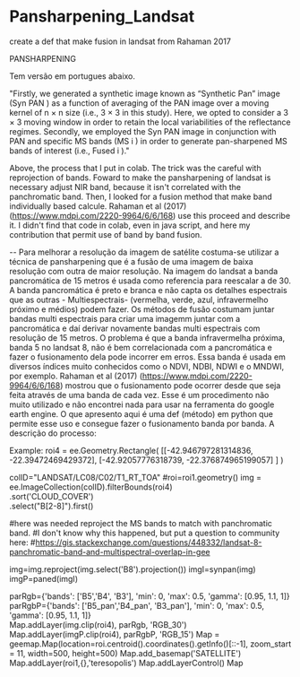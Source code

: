 # Pansharpening_Landsat

create a def that make fusion in landsat from Rahaman 2017

PANSHARPENING

Tem versão em portugues abaixo.

"Firstly, we generated a synthetic image known as “Synthetic Pan” image (Syn PAN ) as a function of averaging of the PAN image over a moving kernel of n × n size (i.e., 3 × 3 in this study). Here, we opted to consider a 3 × 3 moving window in order to retain the local variabilities of the reflectance regimes. Secondly, we employed the Syn PAN image in conjunction with PAN and specific MS bands (MS i ) in order to generate pan-sharpened MS bands of interest (i.e., Fused i )."

Above, the process that I put in colab. The trick was the careful with reprojection of bands.
Foward to make the pansharpening of landsat is necessary adjust NIR band, because it isn't correlated with the panchromatic band. Then, I looked for a fusion method that make band individually based calcule. Rahaman et al (2017) (https://www.mdpi.com/2220-9964/6/6/168) use this proceed and describe it. I  didn't find that code in colab, even in java script, and here my contribution that permit use of band by band fusion.

--
Para melhorar a resolução da imagem de satélite costuma-se utilizar a técnica de pansharpening que é a fusão de uma imagem de baixa resolução com outra de maior resolução. Na imagem do landsat a banda pancromática de 15 metros é usada como referencia para reescalar a de 30. A banda pancromática é preto e branca e não capta os detalhes espectrais que as outras - Multiespectrais- (vermelha, verde, azul, infravermelho próximo e médios) podem fazer.
Os métodos de fusão costumam juntar bandas multi espectrais para criar uma imagemm juntar com a pancromática e daí derivar novamente bandas multi espectrais com resolução de 15 metros.
O problema é que a banda infravermelha próxima, banda 5 no landsat 8, não é bem correlacionada com a pancromática e fazer o fusionamento dela pode incorrer em erros. Essa banda é usada em diversos índices muito conhecidos como o NDVI, NDBI, NDWI e o MNDWI, por exemplo. 
Rahaman et al (2017) (https://www.mdpi.com/2220-9964/6/6/168) mostrou que o fusionamento pode ocorrer desde que seja feita através de uma banda de cada vez. Esse é um procedimento não muito utilizado e não encontrei nada para usar na ferramenta do google earth engine. 
O que apresento aqui é uma def (método) em python que permite esse uso e consegue fazer o fusionamento banda por banda.
A descrição do processo:


Example:
roi4 = ee.Geometry.Rectangle(
  [[-42.946797281314836, -22.39472469429372],
    [-42.92057776318739, -22.376874965199057] ] )

colID="LANDSAT/LC08/C02/T1_RT_TOA"
#roi=roi1.geometry()
img = ee.ImageCollection(colID).filterBounds(roi4)\
  .sort('CLOUD_COVER')\
  .select("B[2-8]").first()

#here was needed reproject the MS bands to match with panchromatic band.
#I don't know why this happened, but put a question to community here:
#https://gis.stackexchange.com/questions/448332/landsat-8-panchromatic-band-and-multispectral-overlap-in-gee

img=img.reproject(img.select('B8').projection())
imgI=synpan(img)
imgP=paned(imgI)

parRgb={'bands': ['B5','B4', 'B3'], 'min': 0, 'max': 0.5, 'gamma': [0.95, 1.1, 1]}  
parRgbP={'bands': ['B5_pan','B4_pan', 'B3_pan'], 'min': 0, 'max': 0.5, 'gamma': [0.95, 1.1, 1]}  
Map.addLayer(img.clip(roi4), parRgb, 'RGB_30')
Map.addLayer(imgP.clip(roi4), parRgbP, 'RGB_15')
Map = geemap.Map(location=roi.centroid().coordinates().getInfo()[::-1], zoom_start = 11, width=500, height=500)
Map.add_basemap('SATELLITE')
Map.addLayer(roi1,{},'teresopolis')
Map.addLayerControl()
Map
